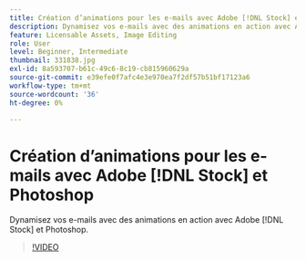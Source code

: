 ```yaml
---
title: Création d’animations pour les e-mails avec Adobe [!DNL Stock] et Photoshop
description: Dynamisez vos e-mails avec des animations en action avec Adobe [!DNL Stock] et Photoshop
feature: Licensable Assets, Image Editing
role: User
level: Beginner, Intermediate
thumbnail: 331838.jpg
exl-id: 8a593707-b61c-49c6-8c19-cb815960629a
source-git-commit: e39efe0f7afc4e3e970ea7f2df57b51bf17123a6
workflow-type: tm+mt
source-wordcount: '36'
ht-degree: 0%

---
```


# Création d’animations pour les e-mails avec Adobe [!DNL Stock] et Photoshop

Dynamisez vos e-mails avec des animations en action avec Adobe [!DNL Stock] et Photoshop.

>[!VIDEO](https://video.tv.adobe.com/v/331838?hidetitle=true)
